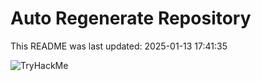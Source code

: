 # Auto Regenerate Repository

This README was last updated: 2025-01-13 17:41:35

 ![TryHackMe](https://tryhackme.com/badge/533634)